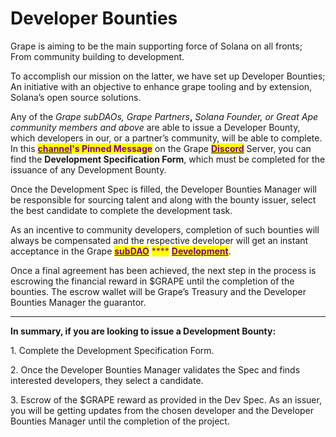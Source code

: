 # Developer Bounties

Grape is aiming to be the main supporting force of Solana on all fronts; From community building to development.&#x20;

To accomplish our mission on the latter, we have set up Developer Bounties; An initiative with an objective to enhance grape tooling and by extension, Solana’s open source solutions.&#x20;

Any of the _Grape subDAOs, Grape Partners_**,** _Solana Founder, or Great Ape community members and above_ are able to issue a Developer Bounty, which developers in our, or a partner’s community, will be able to complete. In this [<mark style="color:purple;">**channel**</mark>](https://discord.gg/3wBwEWyCja)<mark style="color:purple;">**'s Pinned Message**</mark> on the Grape [<mark style="color:purple;">**Discord**</mark>](https://discord.gg/greatape) Server, you can find the **Development Specification Form**, which must be completed for the issuance of any Development Bounty.&#x20;

Once the Development Spec is filled, the Developer Bounties Manager will be responsible for sourcing talent and along with the bounty issuer, select the best candidate to complete the development task.&#x20;

As an incentive to community developers, completion of such bounties will always be compensated and the respective developer will get an instant acceptance in the Grape [<mark style="color:purple;">**subDAO**</mark>](../grape-subdaos/subdao-units/development.md) <mark style="color:purple;">****</mark> [<mark style="color:purple;">**Development**</mark>](../grape-subdaos/subdao-units/development.md).&#x20;

Once a final agreement has been achieved, the next step in the process is escrowing the financial reward in $GRAPE until the completion of the bounties. The escrow wallet will be Grape’s Treasury and the Developer Bounties Manager the guarantor.&#x20;

****

**In summary, if you are looking to issue a Development Bounty:**&#x20;

1\. Complete the Development Specification Form.&#x20;

2\. Once the Developer Bounties Manager validates the Spec and finds interested developers, they select a candidate.&#x20;

3\. Escrow of the $GRAPE reward as provided in the Dev Spec. As an issuer, you will be getting updates from the chosen developer and the Developer Bounties Manager until the completion of the project.

